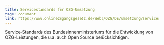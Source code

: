 ```yaml
---
title: Servicestandards für OZG-Umsetzung
tags: document
link: https://www.onlinezugangsgesetz.de/Webs/OZG/DE/umsetzung/servicestandard/servicestandard-node.html
---
```


 Service-Standards des Bundesinnenministeriums für die Entwicklung von OZG-Leistungen, die u.a. auch Open Source berücksichtigen.